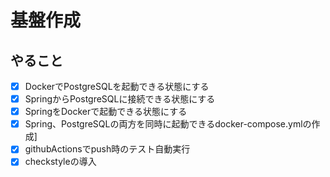 # 基盤作成

## やること

- [x] DockerでPostgreSQLを起動できる状態にする
- [x] SpringからPostgreSQLに接続できる状態にする
- [x] SpringをDockerで起動できる状態にする
- [x] Spring、PostgreSQLの両方を同時に起動できるdocker-compose.ymlの作成]
- [x] githubActionsでpush時のテスト自動実行
- [x] checkstyleの導入